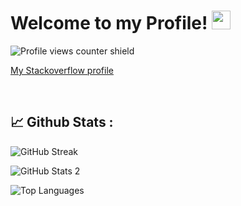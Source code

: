 <!--
**AdmiJW/AdmiJW** is a ✨ _special_ ✨ repository because its `README.md` (this file) appears on your GitHub profile.

Here are some ideas to get you started:

- 🔭 I’m currently working on ...
- 🌱 I’m currently learning ...
- 👯 I’m looking to collaborate on ...
- 🤔 I’m looking for help with ...
- 💬 Ask me about ...
- 📫 How to reach me: ...
- 😄 Pronouns: ...
- ⚡ Fun fact: ...
-->

<h1><b>Welcome to my Profile! <img src="https://media.giphy.com/media/hvRJCLFzcasrR4ia7z/giphy.gif" width="30px"/> </b></h1>


![Profile views counter shield](https://komarev.com/ghpvc/?username=AdmiJW&style=plastic&color=brightgreen&label=Profile+Viewed:)

[My Stackoverflow profile](https://stackoverflow.com/users/14033758/admijw)

<br>

## 📈 __Github Stats :__

![GitHub Streak](http://github-readme-streak-stats.herokuapp.com?user=AdmiJW&theme=github-dark)

![GitHub Stats 2](https://github-readme-stats.vercel.app/api?username=AdmiJW&show_icons=true&theme=chartreuse-dark)

![Top Languages](https://github-readme-stats.vercel.app/api/top-langs/?username=AdmiJW&langs_count=10&layout=compact&hide=jupyter%20notebook)
